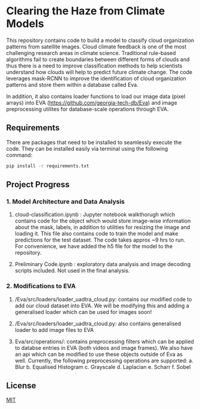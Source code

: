 # Clearing the Haze from Climate Models

This repository contains code to build a model to classify cloud organization patterns from satellite images.
Cloud climate feedback is one of the most challenging research areas in climate science. Traditional rule-based algorithms fail to create boundaries between different forms of clouds and thus there is a need to improve classification methods to help scientists understand how clouds will help to predict future climate change.  The code leverages mask-RCNN to improve the identification of cloud organization patterns and store them within a database called Eva.

In addition, it also contains loader functions to load our image data (pixel arrays) into EVA (https://github.com/georgia-tech-db/Eva) and image preprocessing utilites for database-scale operations through EVA.

## Requirements

There are packages that need to be installed to seamlessly execute the code. They can be installed easily via terminal using the following command:


```bash
pip install -r requirements.txt
```

## Project Progress

### 1. Model Architecture and Data Analysis

1. cloud-classification.ipynb : Jupyter notebook walkthorugh which contains code for the object which would store image-wise information about the mask, labels, in addition to utilities for resizing the image and loading it.
This file also contains code to train the model and make predictions for the test dataset. The code takes approx ~9 hrs to run. For convenience, we have added the h5 file for the model to the repository.

2. Preliminary Code.ipynb : exploratory data analysis and image decoding scripts included. Not used in the final analysis.

### 2. Modifications to EVA

1. /Eva/src/loaders/loader_uadtra_cloud.py: contains our modified code to add our cloud dataset into EVA.
We will be modifying this and adding a generalised loader which can be used for images soon!

2. /Eva/src/loaders/loader_uadtra_cloud.py: also contains generalised loader to add image files to EVA

3. Eva/src/operations/: contains preprocessing filters which can be applied to databse entries in EVA (both videos and image frames). We also have an api which can be modified to use these objects outside of Eva as well. 
Currently, the following preprocessing operations are supported:
  a. Blur
  b. Equalised Histogram
  c. Grayscale
  d. Laplacian
  e. Scharr
  f. Sobel




## License
[MIT](https://choosealicense.com/licenses/mit/)
